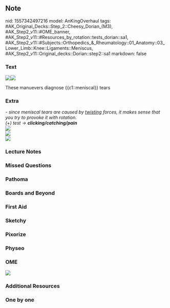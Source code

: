 ## Note
nid: 1557342497216
model: AnKingOverhaul
tags: #AK_Original_Decks::Step_2::Cheesy_Dorian_(M3), #AK_Step2_v11::#OME_banner, #AK_Step2_v11::#Resources_by_rotation::tests_dorian::sa1, #AK_Step2_v11::#Subjects::Orthopedics_&_Rheumatology::01_Anatomy::03_Lower_Limb::Knee::Ligaments::Meniscus, #AK_Step2_v11::Original_decks::Dorian::step2::sa1
markdown: false

### Text
<img src="paste-5805966855503873.jpg"><img src=
"paste-5805979740405761.jpg">
<div>
  These manuevers diagnose {{c1::meniscal}} tears
</div>

### Extra
<div>
  <div>
    <div>
      <i>- since meniscal tears are caused by <u>twisting</u>
      forces, it makes sense that you try to provoke it with
      rotation.</i>
    </div>
    <div>
      <i>(+) test → <b>clicking/catching/pain</b></i>
    </div>
    <div>
      <i><img src="knee%20tests.png"></i>
    </div>
    <div>
      <i><img src="meniscal%20tear.png"></i>
    </div>
  </div>
  <div>
    <i><img src="afp20120201p247-f1.jpg"></i>
  </div>
</div>

### Lecture Notes


### Missed Questions


### Pathoma


### Boards and Beyond


### First Aid


### Sketchy


### Pixorize


### Physeo


### OME
<div class="ome-widget">
  <a href="https://onlinemeded.org?ref=anki"><img src=
  "_OME_AnkiFlashcards_General_4.png"></a>
</div>

### Additional Resources


### One by one

